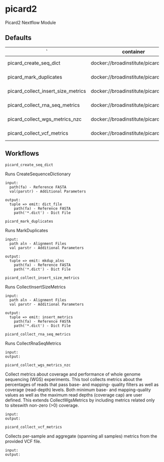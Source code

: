 # picard2

Picard2 Nextflow Module

## Defaults

| `| container | cpus | memory |
| --- | --- | --- | --- |
| picard_create_seq_dict | docker://broadinstitute/picard:2.21.4 | 2 * task.attempt | 4.GB.plus(4.GB * task.attempt) |
| picard_mark_duplicates | docker://broadinstitute/picard:2.21.4 | 4 * task.attempt | 8.GB.plus(4.GB * task.attempt) |
| picard_collect_insert_size_metrics | docker://broadinstitute/picard:2.21.4 | 4 * task.attempt | 8.GB.plus(4.GB * task.attempt) |
| picard_collect_rna_seq_metrics | docker://broadinstitute/picard:2.21.4 | 4 * task.attempt | 8.GB.plus(4.GB * task.attempt) |
| picard_collect_wgs_metrics_nzc | docker://broadinstitute/picard:2.21.4 | 4 * task.attempt | 8.GB.plus(4.GB * task.attempt) |
| picard_collect_vcf_metrics | docker://broadinstitute/picard:2.21.4 | 4 * task.attempt | 8.GB.plus(4.GB * task.attempt) |

## Workflows

`picard_create_seq_dict`

Runs CreateSequenceDictionary
```
input:
  path(fa) - Reference FASTA
  val(parstr) - Additional Parameters

output:
  tuple => emit: dict_file
    path(fa) - Reference FASTA
    path('*.dict') - Dict File
```

`picard_mark_duplicates`

Runs MarkDuplicates
```
input:
  path aln - Alignment Files
  val parstr - Additional Parameters

output:
  tuple => emit: mkdup_alns
    path(fa) - Reference FASTA
    path('*.dict') - Dict File
```

`picard_collect_insert_size_metrics`

Runs CollectInsertSizeMetrics
```
input:
  path aln - Alignment Files
  val parstr - Additional Parameters

output:
  tuple => emit: insert_metrics
    path(fa) - Reference FASTA
    path('*.dict') - Dict File
```

`picard_collect_rna_seq_metrics`

Runs CollectRnaSeqMetrics
```
input:
output:
```

`picard_collect_wgs_metrics_nzc`

Collect metrics about coverage and performance of whole genome sequencing
(WGS) experiments. This tool collects metrics about the percentages of reads
that pass base- and mapping- quality filters as well as coverage
(read-depth) levels. Both minimum base- and mapping-quality values as well
as the maximum read depths (coverage cap) are user defined. This extends
CollectWgsMetrics by including metrics related only to siteswith non-zero
(>0) coverage.
```
input:
output:
```

`picard_collect_vcf_metrics`

Collects per-sample and aggregate (spanning all samples) metrics from the
provided VCF file.
```
input:
output:
```
